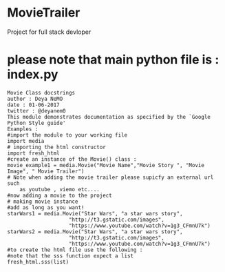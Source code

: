 # MovieTrailer
Project for full stack devloper
# please note that main python file is : index.py
    Movie Class docstrings
    author : Deya NeMO
    date : 01-06-2017
    twitter : @deyanem0
    This module demonstrates documentation as specified by the `Google Python Style guide'
    Examples :
    #import the module to your working file
    import media
    # importing the html constructor
    import fresh_html
    #create an instance of the Movie() class :
    movie_example1 = media.Movie("Movie Name","Movie Story ", "Movie Image", " Movie Trailer")
    # Note when adding the movie trailer please supicfy an external url such
        as youtube , viemo etc....
    #now adding a movie to the project
    # making movie instance
    #add as long as you want!
    starWars1 = media.Movie("Star Wars", "a star wars story",
                        "http://t3.gstatic.com/images",
                        "https://www.youtube.com/watch?v=1g3_CFmnU7k")
    starWars2 = media.Movie("Star Wars", "a star wars story",
                        "http://t3.gstatic.com/images",
                        "https://www.youtube.com/watch?v=1g3_CFmnU7k")
    #to create the html file use the following :
    #note that the sss function expect a list
    fresh_html.sss(list)